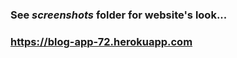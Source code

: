 ### See <i><b>screenshots</b></i> folder for website's look...

### https://blog-app-72.herokuapp.com